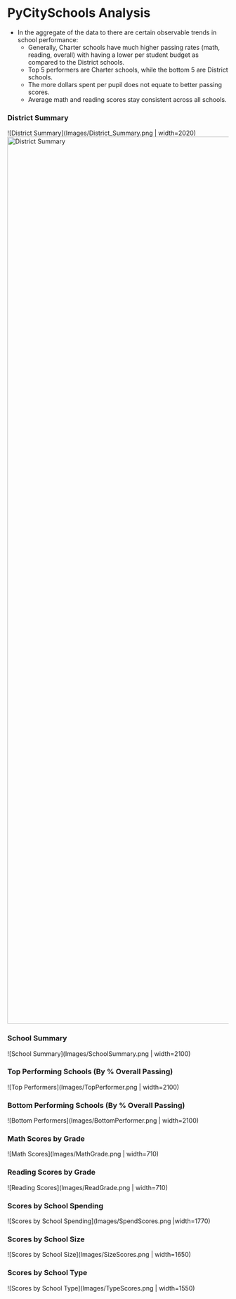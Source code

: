 # PyCitySchools Analysis


* In the aggregate of the data to there are certain observable trends in school performance:
  * Generally, Charter schools have much higher passing rates (math, reading, overall) with having a lower per student budget as compared to the District schools.
   * Top 5 performers are Charter schools, while the bottom 5 are District schools.
  * The more dollars spent per pupil does not equate to better passing scores.
  * Average math and reading scores stay consistent across all schools.

 
### District Summary

![District Summary](Images/District_Summary.png | width=2020)
<img src="" alt="District Summary" width="2020">



### School Summary

![School Summary](Images/SchoolSummary.png | width=2100)



### Top Performing Schools (By % Overall Passing)

![Top Performers](Images/TopPerformer.png | width=2100)



### Bottom Performing Schools (By % Overall Passing)

![Bottom Performers](Images/BottomPerformer.png | width=2100)



### Math Scores by Grade

![Math Scores](Images/MathGrade.png | width=710)



### Reading Scores by Grade

![Reading Scores](Images/ReadGrade.png | width=710)



### Scores by School Spending

![Scores by School Spending](Images/SpendScores.png |width=1770)


  
### Scores by School Size

![Scores by School Size](Images/SizeScores.png | width=1650)



### Scores by School Type

![Scores by School Type](Images/TypeScores.png | width=1550)


